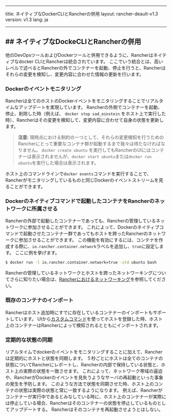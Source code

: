 * * *

title: ネイティブなDockerCLIとRancherの併用 layout: rancher-deault-v1.3 version: v1.3 lang: ja

* * *

## ## ネイティブなDockeCLIとRancherの併用

他のDevOpsツールおよびDockerツールと併用できるように、Rancherはネイティブなdocker CLIとRancherは統合されています。 ここでいう統合とは、高いレベルで述べるとRancherの外でコンテナーを起動、停止を行うと、Rancherはそれらの変更を検知し、変更内容に合わせた情報の更新を行います。

### Dockerのイベントモニタリング

Rancherは全てのホストのDockerイベントをモニタリングすることでリアルタイムなアップデートを実現しています。 Rancherの外側でコンテナーを起動、停止、削除した時（例えば、 `docker stop sad_einstein` をホスト上で実行した時）、Rancherはその変更を検知して、変更内容に合わせて自身の状態を更新します。

> **注意:** 現時点における制約の一つとして、それらの変更検知を行うためのRancherにとって重要なコンテナ群が起動するまで我々は待たなければなりません。 `docker create ubuntu` を実行してもRancherのUIにはコンテナーは表示されませんが、`docker start ubuntu`または`docker run ubuntu`を実行した場合は表示されます。

ホスト上のコマンドラインで`docker events`コマンドを実行することで、Rancherがモニタリングしているものと同じDockerのイベントストリームを見ることができます。

### Dockerのネイティブコマンドで起動したコンテナをRancherのネットワークに所属させる

Rancherの外部で起動したコンテナーであっても、Rancherの管理しているネットワークに参加させることができます。 これによって、Dockerのネイティブコマンドで起動させたコンテナー群であってもホストを跨ったRancherのネットワークに参加させることができます。 この機能を有効にするには、コンテナを作成する際に、`io.rancher.container.network`ラベルを追加し、`true`に設定します。 ここに例を挙げます。

```bash
$ docker run -l io.rancher.container.network=true -itd ubuntu bash
```

Rancherの管理しているネットワークとホストを跨ったネットワーキングについてさらに知りたい場合は、[Rancherにおけるネットワーキング]({{site.baseurl}}/rancher/{{page.version}}/{{page.lang}}/rancher-services/networking/)を参照してください。

### 既存のコンテナのインポート

Rancherはホスト追加時にすでに存在しているコンテナーのインポートもサポートしています。 UIから[カスタムコマンド]({{site.baseurl}}/rancher/{{page.version}}/{{page.lang}}/hosts/custom/)を使ってホストを登録した時、ホスト上のコンテナーはRancherによって検知されるとともにインポートされます。

### 定期的な状態の同期

リアルタイムでdockerのイベントをモニタリングすることに加えて、Rancherは定期的にホストと状態を同期します。 ５秒ごとにホストは全てのコンテナの状態についてRancherにレポートし、Rancherの内部で保持している状態と、ホスト上の実際の状態を一致させます。 これによって、ネットワーク帯域の逼迫や、RancherがDockerのイベントを見失うようなサーバの再起動といった事象の発生を予防します。 このような方法で状態を同期させた時、ホスト上のコンテナの状態は実際の状態と常に一致するようになります。 例えば、Rancherがコンテナーが実行中であるとみなしている時に、ホスト上のコンテナーが実際には停止している場合、Rancherはそのコンテナーの状態を停止しているものとしてアップデートする。 Rancherはそのコンテナを再起動させようとはしない。